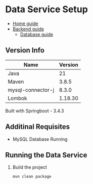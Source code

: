 # Data Service Setup
- [Home guide](../../README.md)
- [Backend guide](../README.md)
    - [Database guide](../db/README.md)

## Version Info
| Name   | Version |
|--------|---------|
| Java   |  21     |
| Maven  |  3.8.5  |
| mysql-connector-j | 8.3.0 |
| Lombok | 1.18.30 |


 Built with Springboot - 3.4.3  

 ## Additinal Requisites
 - MySQL Database Running




## Running the Data Service
1. Build the project
    ```shell
    mvn clean package
    ```
